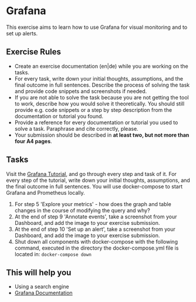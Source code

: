 # Grafana

This exercise aims to learn how to use Grafana for visual monitoring and to set up alerts.

## Exercise Rules

- Create an exercise documentation (en|de) while you are working on the tasks.
- For every task, write down your initial thoughts, assumptions, and the final outcome in full sentences. Describe the process of solving the task and provide code snippets and screenshots if needed.
- If you are not able to solve the task because you are not getting the tool to work, describe how you would solve it theoretically. You should still provide e.g. code snippets or a step by step description from the documentation or tutorial you found.
- Provide a reference for every documentation or tutorial you used to solve a task. Paraphrase and cite correctly, please.
- Your submission should be described in __at least two, but not more than four A4 pages__.

## Tasks

Visit the [Grafana Tutorial](https://grafana.com/tutorials/grafana-fundamentals), and go through every step and task of it. For every step of the tutorial, write down your initial thoughts, assumptions, and the final outcome in full sentences. You will use docker-compose to start Grafana and Prometheus locally.
1. For step 5 'Explore your metrics' - how does the graph and table changes in the course of modifying the query and why?
2. At the end of step 9 'Annotate events', take a screenshot from your Dashboard, and add the image to your exercise submission.
3. At the end of step 10 'Set up an alert', take a screenshot from your Dashboard, and add the image to your exercise submission.
4. Shut down all components with docker-compose with the following command, executed in the directory the docker-compose.yml file is located in: `docker-compose down`

## This will help you

- Using a search engine
- [Grafana Documentation](https://grafana.com/docs/grafana/latest)
